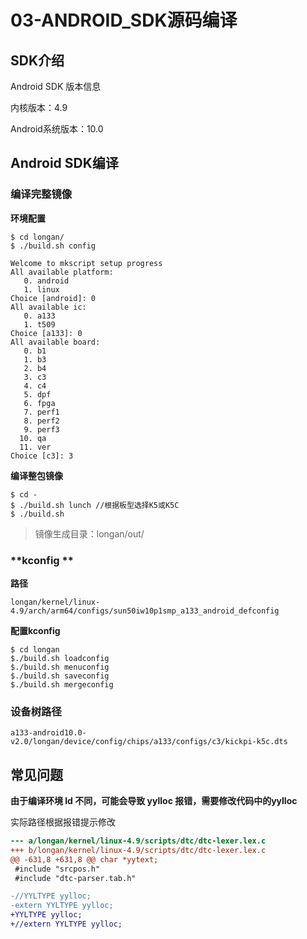 # 03-ANDROID_SDK源码编译

## SDK介绍

Android SDK 版本信息

内核版本：4.9

Android系统版本：10.0



## Android SDK编译

### 编译完整镜像

**环境配置**

```
$ cd longan/
$ ./build.sh config

Welcome to mkscript setup progress
All available platform:
   0. android
   1. linux
Choice [android]: 0
All available ic:
   0. a133
   1. t509
Choice [a133]: 0
All available board:
   0. b1
   1. b3
   2. b4
   3. c3
   4. c4
   5. dpf
   6. fpga
   7. perf1
   8. perf2
   9. perf3
  10. qa
  11. ver
Choice [c3]: 3
```

**编译整包镜像**

```
$ cd - 
$ ./build.sh lunch //根据板型选择K5或K5C
$ ./build.sh
```

> 镜像生成目录：longan/out/



### **kconfig **

**路径**

```
longan/kernel/linux-4.9/arch/arm64/configs/sun50iw10p1smp_a133_android_defconfig
```

**配置kconfig**

```
$ cd longan
$./build.sh loadconfig
$./build.sh menuconfig
$./build.sh saveconfig
$./build.sh mergeconfig
```

### 设备树路径

``` 
a133-android10.0-v2.0/longan/device/config/chips/a133/configs/c3/kickpi-k5c.dts

```



## 常见问题

**由于编译环境 ld 不同，可能会导致 yylloc 报错，需要修改代码中的yylloc**

实际路径根据报错提示修改

```diff
--- a/longan/kernel/linux-4.9/scripts/dtc/dtc-lexer.lex.c
+++ b/longan/kernel/linux-4.9/scripts/dtc/dtc-lexer.lex.c
@@ -631,8 +631,8 @@ char *yytext;
 #include "srcpos.h"
 #include "dtc-parser.tab.h"

-//YYLTYPE yylloc;
-extern YYLTYPE yylloc;
+YYLTYPE yylloc;
+//extern YYLTYPE yylloc;
```

